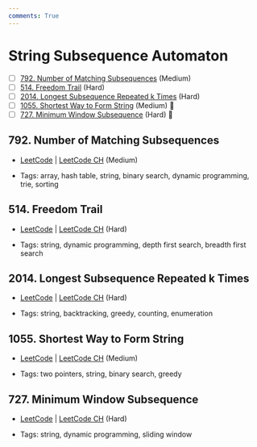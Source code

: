 ```yaml
---
comments: True
---
```


# String Subsequence Automaton

- [ ] [792. Number of Matching Subsequences](https://leetcode.cn/problems/number-of-matching-subsequences/) (Medium)
- [ ] [514. Freedom Trail](https://leetcode.cn/problems/freedom-trail/) (Hard)
- [ ] [2014. Longest Subsequence Repeated k Times](https://leetcode.cn/problems/longest-subsequence-repeated-k-times/) (Hard)
- [ ] [1055. Shortest Way to Form String](https://leetcode.cn/problems/shortest-way-to-form-string/) (Medium) 👑
- [ ] [727. Minimum Window Subsequence](https://leetcode.cn/problems/minimum-window-subsequence/) (Hard) 👑

## 792. Number of Matching Subsequences

-   [LeetCode](https://leetcode.com/problems/number-of-matching-subsequences/) | [LeetCode CH](https://leetcode.cn/problems/number-of-matching-subsequences/) (Medium)

-   Tags: array, hash table, string, binary search, dynamic programming, trie, sorting

## 514. Freedom Trail

-   [LeetCode](https://leetcode.com/problems/freedom-trail/) | [LeetCode CH](https://leetcode.cn/problems/freedom-trail/) (Hard)

-   Tags: string, dynamic programming, depth first search, breadth first search

## 2014. Longest Subsequence Repeated k Times

-   [LeetCode](https://leetcode.com/problems/longest-subsequence-repeated-k-times/) | [LeetCode CH](https://leetcode.cn/problems/longest-subsequence-repeated-k-times/) (Hard)

-   Tags: string, backtracking, greedy, counting, enumeration

## 1055. Shortest Way to Form String

-   [LeetCode](https://leetcode.com/problems/shortest-way-to-form-string/) | [LeetCode CH](https://leetcode.cn/problems/shortest-way-to-form-string/) (Medium)

-   Tags: two pointers, string, binary search, greedy

## 727. Minimum Window Subsequence

-   [LeetCode](https://leetcode.com/problems/minimum-window-subsequence/) | [LeetCode CH](https://leetcode.cn/problems/minimum-window-subsequence/) (Hard)

-   Tags: string, dynamic programming, sliding window
